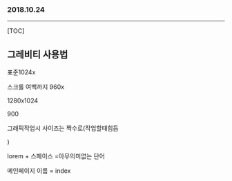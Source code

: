 ### 2018.10.24

---

[TOC]



## 그레비티 사용법



표준1024x

스크롤 여백까지 960x

1280x1024 

900





그래픽작업시 사이즈는 짝수로(작업할때힘듬

)





lorem + 스페이스 =아무의미없는 단어

메인페이지 이름 = index

